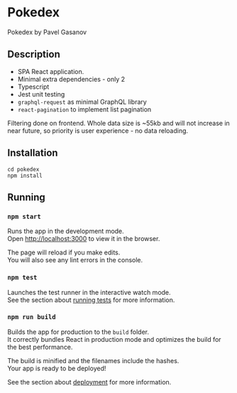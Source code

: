 # Pokedex

Pokedex by Pavel Gasanov

## Description

* SPA React application.
* Minimal extra dependencies - only 2
* Typescript
* Jest unit testing
* `graphql-request` as minimal GraphQL library
* `react-pagination` to implement list pagination

Filtering done on frontend. Whole data size is ~55kb and will not increase in near future, so priority is user experience - no data reloading. 

## Installation

```
cd pokedex
npm install
```

## Running

### `npm start`

Runs the app in the development mode.\
Open [http://localhost:3000](http://localhost:3000) to view it in the browser.

The page will reload if you make edits.\
You will also see any lint errors in the console.

### `npm test`

Launches the test runner in the interactive watch mode.\
See the section about [running tests](https://facebook.github.io/create-react-app/docs/running-tests) for more information.

### `npm run build`

Builds the app for production to the `build` folder.\
It correctly bundles React in production mode and optimizes the build for the best performance.

The build is minified and the filenames include the hashes.\
Your app is ready to be deployed!

See the section about [deployment](https://facebook.github.io/create-react-app/docs/deployment) for more information.
